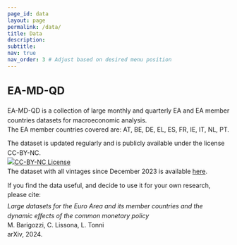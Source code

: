 ```yaml
---
page_id: data
layout: page
permalink: /data/
title: Data
description:
subtitle: 
nav: true
nav_order: 3 # Adjust based on desired menu position
---
```


<!-- Styles for collapsible sections -->
<style>
  .projects h2.category {
    cursor: default;
    font-weight: bold;
    font-size: 1.5rem;
  }

  html[data-theme="light"] .projects h2.category {
    color: var(--global-theme-color, #9b59b6) !important;
  }

  html[data-theme="dark"] .projects h2.category {
    color: var(--global-theme-color, #00bcd4) !important;
  }

  #content-1 {
    margin-top: 20px;
    margin-bottom: 20px;
  }

  .work-in-progress {
    margin-bottom: 15px;
  }

  .line-item {
    padding-left: 0px;
    line-height: 16pt;
  }
  
  .small-text {
    font-size: 0.8rem; /* Adjust the value as needed */
  }
</style>

<!-- DATA SECTION -->
<div class="projects">
  <h2 class="category">
    EA-MD-QD
  </h2>
</div>

<div id="content-1">
  <div class="work-in-progress">
    <div class="line-item">
      <div>
          <div> EA-MD-QD is a collection of large monthly and quarterly EA and EA member countries datasets for macroeconomic analysis. </div>
          <div style="margin-bottom: 10px;"> The EA member countries covered are: AT, BE, DE, EL, ES, FR, IE, IT, NL, PT. </div>
          <div> The dataset is updated regularly and is publicly available under the license CC-BY-NC. </div> <a href="https://creativecommons.org/licenses/by-nc/4.0/"target="_blank">
          <img src="https://licensebuttons.net/l/by-nc/4.0/88x31.png" alt="CC-BY-NC License">
        </a>
          <div style="margin-bottom: 10px;"> The dataset with all vintages since December 2023 is available 
                <a href="https://zenodo.org/records/14018642">here</a>. </div>
          <div style="margin-bottom: 5px;"> If you find the data useful, and decide to use it for your own research, please cite: </div>
          <div> <span><i>Large datasets for the Euro Area and its member countries and the dynamic effects of the common monetary policy</i> </div>
          <div class="small.text;"> M. Barigozzi, C. Lissona, L. Tonni </div> 
          <div class="small.text;"> arXiv, 2024. </div>
        </div>
    </div>
  </div>
</div>

